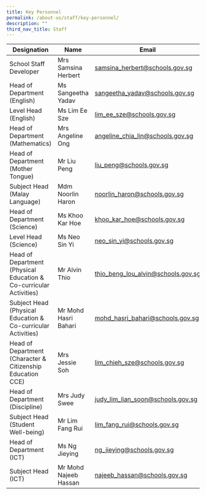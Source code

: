 ```yaml
---
title: Key Personnel
permalink: /about-us/staff/key-personnel/
description: ""
third_nav_title: Staff
---
```

| Designation | Name | Email |
| -------- | -------- | -------- |
| School Staff Developer     | Mrs Samsina Herbert     | [samsina_herbert@schools.gov.sg](samsina_herbert@schools.gov.sg)     |
| Head of Department (English)     | Ms Sangeetha Yadav     | [sangeetha_yadav@schools.gov.sg](sangeetha_yadav@schools.gov.sg)     |
| Level Head (English)     | Ms Lim Ee Sze     | [lim_ee_sze@schools.gov.sg](lim_ee_sze@schools.gov.sg)     |
| Head of Department (Mathematics)     | Mrs Angeline Ong     | [angeline_chia_lin@schools.gov.sg](angeline_chia_lin@schools.gov.sg)     |
| Head of Department (Mother Tongue)     | Mr Liu Peng     | [liu_peng@schools.gov.sg](liu_peng@schools.gov.sg)     |
| Subject Head (Malay Language)     | Mdm Noorlin Haron     | [noorlin_haron@schools.gov.sg](noorlin_haron@schools.gov.sg)     |
| Head of Department (Science)     | Ms Khoo Kar Hoe     | [khoo_kar_hoe@schools.gov.sg](khoo_kar_hoe@schools.gov.sg)     |
| Level Head (Science)     | Ms Neo Sin Yi     | [neo_sin_yi@schools.gov.sg](neo_sin_yi@schools.gov.sg)     |
| Head of Department (Physical Education & Co-curricular Activities)     | Mr Alvin Thio     | [thio_beng_lou_alvin@schools.gov.sg](thio_beng_lou_alvin@schools.gov.sg)     |
| Subject Head (Physical Education & Co-curricular Activities)     | Mr Mohd Hasri Bahari     | [mohd_hasri_bahari@schools.gov.sg](mohd_hasri_bahari@schools.gov.sg)     |
| Head of Department (Character & Citizenship Education CCE)     | Mrs Jessie Soh     | [lim_chieh_sze@schools.gov.sg](lim_chieh_sze@schools.gov.sg)     |
| Head of Department (Discipline)     | Mrs Judy Swee     | [judy_lim_lian_soon@schools.gov.sg](judy_lim_lian_soon@schools.gov.sg)     |
| Subject Head (Student Well-being)     | Mr Lim Fang Rui     | [lim_fang_rui@schools.gov.sg](lim_fang_rui@schools.gov.sg)     |
| Head of Department (ICT)     | Ms Ng Jieying     | [ng_jieying@schools.gov.sg](ng_jieying@schools.gov.sg)     |
| Subject Head (ICT)     | Mr Mohd Najeeb Hassan     | [najeeb_hassan@schools.gov.sg](najeeb_hassan@schools.gov.sg)     |